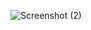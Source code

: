 ![Screenshot (2)](https://github.com/AbhijeetDarekar/flex-landing-page-usabilityhub.github.io/assets/113498740/c346c57f-82fe-4cf2-8589-710312de9cae)
